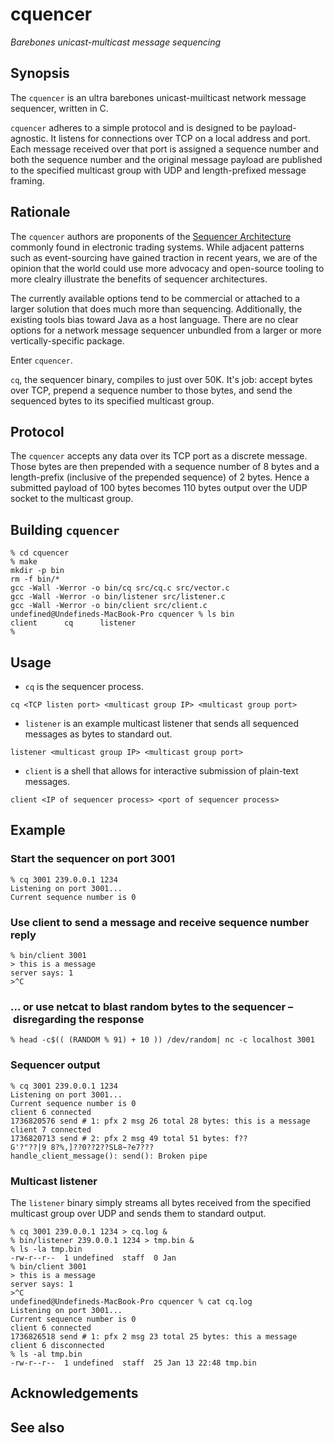 # cquencer
_Barebones unicast-multicast message sequencing_

## Synopsis

The `cquencer` is an ultra barebones unicast-muilticast network message sequencer,
written in C. 

`cquencer` adheres to a simple protocol and is designed to be
payload-agnostic. It listens for connections over TCP on a local
address and port. Each message received over that port is assigned a
sequence number and both the sequence number and the original message
payload are published to the specified multicast group with UDP and
length-prefixed message framing. 

## Rationale

The `cquencer` authors are proponents of the [Sequencer
Architecture](https://electronictradinghub.com/an-introduction-to-the-sequencer-world/])
commonly found in electronic trading systems. While adjacent patterns
such as event-sourcing have gained traction in recent years, we are of
the opinion that the world could use more advocacy and open-source tooling to
more clealry illustrate the benefits of sequencer architectures. 

The currently available options tend to be commercial or attached to a
larger solution that does much more than sequencing. Additionally,
the existing tools bias toward Java as a host language. There are no
clear options for a network message sequencer unbundled from a larger or more vertically-specific package. 

Enter `cquencer`.

`cq`, the sequencer binary, compiles to just over 50K. It's job:
accept bytes over TCP, prepend a sequence number to those bytes, and
send the sequenced bytes to its specified multicast group.

## Protocol

The `cquencer` accepts any data over its TCP port as a discrete
message. Those bytes are then prepended with a sequence number of 8
bytes and a length-prefix (inclusive of the prepended sequence) of 2
bytes. Hence a submitted payload of 100 bytes becomes 110 bytes output
over the UDP socket to the multicast group. 


## Building `cquencer`

```
% cd cquencer
% make
mkdir -p bin
rm -f bin/*
gcc -Wall -Werror -o bin/cq src/cq.c src/vector.c
gcc -Wall -Werror -o bin/listener src/listener.c
gcc -Wall -Werror -o bin/client src/client.c
undefined@Undefineds-MacBook-Pro cquencer % ls bin
client		cq		listener
% 
```

## Usage

- `cq` is the sequencer process. 

`cq <TCP listen port> <multicast group IP> <multicast group port>`

- `listener` is an example multicast listener that sends all sequenced
  messages as bytes to standard out.

`listener <multicast group IP> <multicast group port>`

- `client` is a shell that allows for interactive submission of
  plain-text messages.

`client <IP of sequencer process> <port of sequencer process>` 

## Example

### Start the sequencer on port 3001

```
% cq 3001 239.0.0.1 1234
Listening on port 3001...
Current sequence number is 0
```

### Use client to send a message and receive sequence number reply

```
% bin/client 3001
> this is a message
server says: 1
>^C 
```

### ... or use netcat to blast random bytes to the sequencer – disregarding the response

```
% head -c$(( (RANDOM % 91) + 10 )) /dev/random| nc -c localhost 3001 
```

### Sequencer output

```
% cq 3001 239.0.0.1 1234
Listening on port 3001...
Current sequence number is 0
client 6 connected
1736820576 send # 1: pfx 2 msg 26 total 28 bytes: this is a message
client 7 connected
1736820713 send # 2: pfx 2 msg 49 total 51 bytes: f??
G'?"??|9 8?%,]??0??2??SL8~?e7???
handle_client_message(): send(): Broken pipe
```

### Multicast listener

The `listener` binary simply streams all bytes received from the specified multicast group over UDP and sends them to standard output. 

```
% cq 3001 239.0.0.1 1234 > cq.log &
% bin/listener 239.0.0.1 1234 > tmp.bin &
% ls -la tmp.bin 
-rw-r--r--  1 undefined  staff  0 Jan 
% bin/client 3001
> this is a message
server says: 1
>^C
undefined@Undefineds-MacBook-Pro cquencer % cat cq.log 
Listening on port 3001...
Current sequence number is 0
client 6 connected
1736826518 send # 1: pfx 2 msg 23 total 25 bytes: this a message
client 6 disconnected
% ls -al tmp.bin 
-rw-r--r--  1 undefined  staff  25 Jan 13 22:48 tmp.bin
```

## Acknowledgements

## See also
